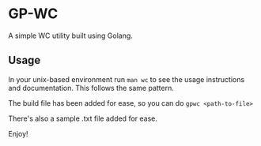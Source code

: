 # GP-WC
A simple WC utility built using Golang.

## Usage
In your unix-based environment run `man wc` to see the usage instructions and documentation. This follows the same pattern.

The build file has been added for ease, so you can do `gpwc <path-to-file>`

There's also a sample .txt file added for ease.

Enjoy!

